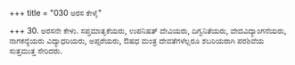 +++
title = "030 ಅರಸ ಕೇಳೈ"

+++
30. ಅರಸನೇ ಕೇಳು. ಸಪ್ತಮಾತೃಕೆಯರು, ಉಪನಿಷತ್ ದೇವಿಯರು, ದಿಗ್ವನಿತೆಯರು, ವೇದವಿದ್ಯಾಂಗನೆಯರು, ನಾಗಕನ್ಯೆಯರು ವಿದ್ಯಾಧರಿಯರು, ಅಪ್ಸರೆಯರು, ಔಷಧ ಮಂತ್ರ ದೇವತೆಗಳೆಲ್ಲರೂ ಶಬರಿಯರಾಗಿ ಪರಶಿವೆಯ ಸುತ್ತಮುತ್ತ ಸೇರಿದರು.